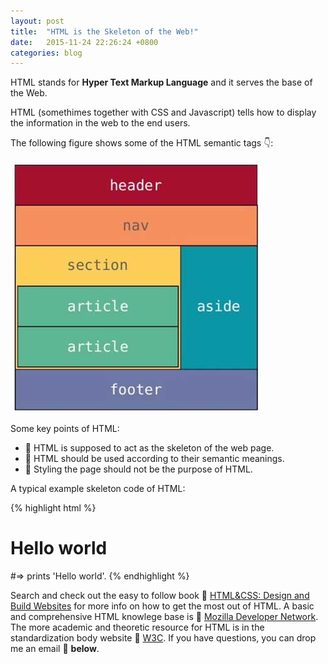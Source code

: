 ```yaml
---
layout: post
title:  "HTML is the Skeleton of the Web!"
date:   2015-11-24 22:26:24 +0800
categories: blog
---
```

HTML stands for **Hyper Text Markup Language** and it serves the base of the Web.

HTML (somethimes together with CSS and Javascript) tells how to display the information in the web to the end users.

The following figure shows some of the HTML semantic tags :point_down::

![Image description](/images/semantic-tag.jpg)

Some key points of HTML:

* :bell: HTML is supposed to act as the skeleton of the web page.
* :bell: HTML should be used according to their semantic meanings.
* :bell: Styling the page should not be the purpose of HTML.

A typical example skeleton code of HTML:

{% highlight html %}
<!DOCTYPE html>
<html lang="en">
<head>
	<meta charset="UTF-8">
	<title>example code of HTML</title>
</head>
<body>
	<h1>Hello world</h1>
</body>
</html>
#=> prints 'Hello world'.
{% endhighlight %}

Search and check out the easy to follow book :book: [HTML&CSS: Design and Build Websites][html-book] for more info on how to get the most out of HTML. A basic and comprehensive HTML knowlege base is :link: [Mozilla Developer Network][mozilla-developer-network]. The more academic and theoretic resource for HTML is in the standardization body website :link: [W3C][w3]. If you have questions, you can drop me an email :e-mail: **below**.

[html-book]: http://www.amazon.com
[mozilla-developer-network]:   http://developer.mozilla.org/
[w3]: http://www.w3.org/




